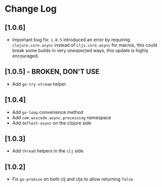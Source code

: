 # Change Log

## [1.0.6]
- Important bug fix: `1.0.5` introduced an error by requiring `clojure.core.async`
 instead of `cljs.core.async` for macros, this could break some builds in very 
 unexpected ways, this update is highly encouraged.

## [1.0.5] - BROKEN, DON'T USE
- Add `go-try-stream` helper

## [1.0.4]
- Add `go-loop` convenience method
- Add `com.wsscode.async.processing` namespace
- Add `deftest-async` on the clojure side

## [1.0.3]
- Add `thread` helpers in the `clj` side

## [1.0.2]
- Fix `go-promise` on both clj and cljs to allow returning `false`
